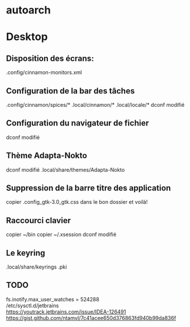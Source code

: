 # autoarch


# Desktop

## Disposition des écrans:
.config/cinnamon-monitors.xml

## Configuration de la bar des tâches
.config/cinnamon/spices/*
.local/cinnamon/*
.local/locale/*
dconf modifié

## Configuration du navigateur de fichier
dconf modifié

## Thème Adapta-Nokto
dconf modifié
.local/share/themes/Adapta-Nokto

## Suppression de la barre titre des application
copier .config_gtk-3.0_gtk.css dans le bon dossier et voilà!

## Raccourci clavier
copier ~/bin
copier ~/.xsession
dconf modifié

## Le keyring
.local/share/keyrings
.pki

## TODO

fs.inotify.max_user_watches = 524288  
/etc/sysctl.d/jetbrains  
https://youtrack.jetbrains.com/issue/IDEA-126491  
https://gist.github.com/ntamvl/7c41acee650d376863fd940b99da836f  



